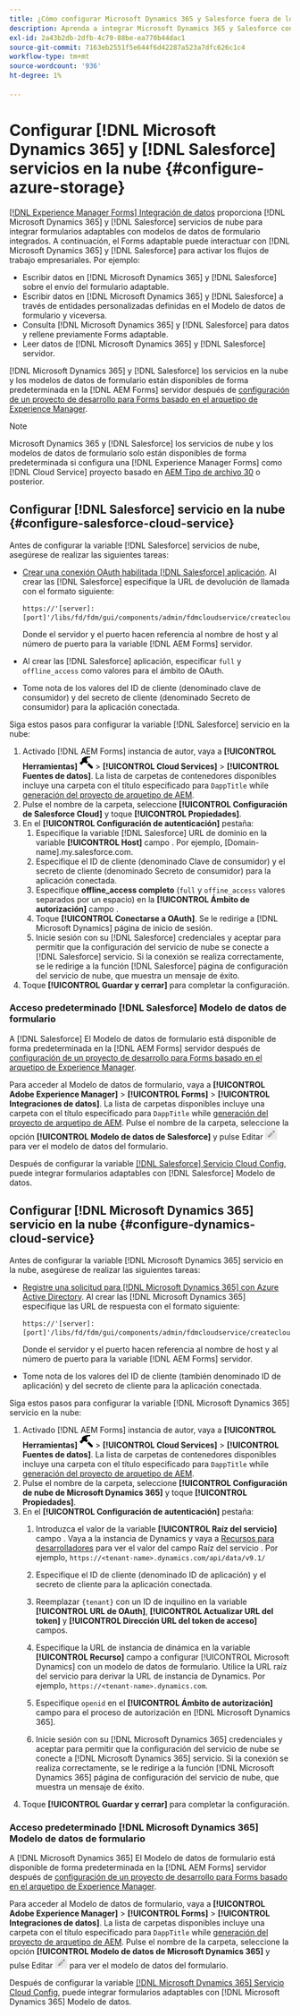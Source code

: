 ```yaml
---
title: ¿Cómo configurar Microsoft Dynamics 365 y Salesforce fuera de los modelos de datos de formulario para formularios adaptables?
description: Aprenda a integrar Microsoft Dynamics 365 y Salesforce con formularios adaptables.
exl-id: 2a43b2db-2dfb-4c79-88be-ea770b44dac1
source-git-commit: 7163eb2551f5e644f6d42287a523a7dfc626c1c4
workflow-type: tm+mt
source-wordcount: '936'
ht-degree: 1%

---
```


# Configurar [!DNL Microsoft Dynamics 365] y [!DNL Salesforce] servicios en la nube {#configure-azure-storage}

[[!DNL Experience Manager Forms] Integración de datos](data-integration.md) proporciona [!DNL Microsoft Dynamics 365] y [!DNL Salesforce] servicios de nube para integrar formularios adaptables con modelos de datos de formulario integrados. A continuación, el Forms adaptable puede interactuar con [!DNL Microsoft Dynamics 365] y [!DNL Salesforce] para activar los flujos de trabajo empresariales. Por ejemplo:

* Escribir datos en [!DNL Microsoft Dynamics 365] y [!DNL Salesforce] sobre el envío del formulario adaptable.
* Escribir datos en [!DNL Microsoft Dynamics 365] y [!DNL Salesforce] a través de entidades personalizadas definidas en el Modelo de datos de formulario y viceversa.
* Consulta [!DNL Microsoft Dynamics 365] y [!DNL Salesforce] para datos y rellene previamente Forms adaptable.
* Leer datos de [!DNL Microsoft Dynamics 365] y [!DNL Salesforce] servidor.

[!DNL Microsoft Dynamics 365] y [!DNL Salesforce] los servicios en la nube y los modelos de datos de formulario están disponibles de forma predeterminada en la [!DNL AEM Forms] servidor después de [configuración de un proyecto de desarrollo para Forms basado en el arquetipo de Experience Manager](setup-local-development-environment.md##forms-cloud-service-local-development-environment).

>[!NOTE]
>
>Microsoft Dynamics 365 y [!DNL Salesforce] los servicios de nube y los modelos de datos de formulario solo están disponibles de forma predeterminada si configura una [!DNL Experience Manager Forms] como [!DNL Cloud Service] proyecto basado en [AEM Tipo de archivo 30](https://github.com/adobe/aem-project-archetype/releases/tag/aem-project-archetype-30) o posterior.

## Configurar [!DNL Salesforce] servicio en la nube {#configure-salesforce-cloud-service}

Antes de configurar la variable [!DNL Salesforce] servicios de nube, asegúrese de realizar las siguientes tareas:

* [Crear una conexión OAuth habilitada [!DNL Salesforce] aplicación](https://help.salesforce.com/s/articleView?id=sf.connected_app_create_api_integration.htm&amp;type=5). Al crear las [!DNL Salesforce] especifique la URL de devolución de llamada con el formato siguiente:

   ```
   https://'[server]:[port]'/libs/fd/fdm/gui/components/admin/fdmcloudservice/createcloudconfigwizard/cloudservices.html
   ```

   Donde el servidor y el puerto hacen referencia al nombre de host y al número de puerto para la variable [!DNL AEM Forms] servidor.

* Al crear las [!DNL Salesforce] aplicación, especificar `full` y `offline_access` como valores para el ámbito de OAuth.

* Tome nota de los valores del ID de cliente (denominado clave de consumidor) y del secreto de cliente (denominado Secreto de consumidor) para la aplicación conectada.

Siga estos pasos para configurar la variable [!DNL Salesforce] servicio en la nube:

1. Activado [!DNL AEM Forms] instancia de autor, vaya a **[!UICONTROL Herramientas]** ![martillo](assets/hammer.png) > **[!UICONTROL Cloud Services]** > **[!UICONTROL Fuentes de datos]**. La lista de carpetas de contenedores disponibles incluye una carpeta con el título especificado para `DappTitle`  while [generación del proyecto de arquetipo de AEM](setup-local-development-environment.md##forms-cloud-service-local-development-environment).
1. Pulse el nombre de la carpeta, seleccione **[!UICONTROL Configuración de Salesforce Cloud]** y toque **[!UICONTROL Propiedades]**.
1. En el **[!UICONTROL Configuración de autenticación]** pestaña:
   1. Especifique la variable [!DNL Salesforce] URL de dominio en la variable **[!UICONTROL Host]** campo . Por ejemplo, [Domain-name].my.salesforce.com.
   1. Especifique el ID de cliente (denominado Clave de consumidor) y el secreto de cliente (denominado Secreto de consumidor) para la aplicación conectada.
   1. Especifique **offline_access completo** (`full` y `offine_access` valores separados por un espacio) en la **[!UICONTROL Ámbito de autorización]** campo .
   1. Toque **[!UICONTROL Conectarse a OAuth]**. Se le redirige a [!DNL Microsoft Dynamics] página de inicio de sesión.
   1. Inicie sesión con su [!DNL Salesforce] credenciales y aceptar para permitir que la configuración del servicio de nube se conecte a [!DNL Salesforce] servicio. Si la conexión se realiza correctamente, se le redirige a la función [!DNL Salesforce] página de configuración del servicio de nube, que muestra un mensaje de éxito.
1. Toque **[!UICONTROL Guardar y cerrar]** para completar la configuración.

### Acceso predeterminado [!DNL Salesforce] Modelo de datos de formulario

A [!DNL Salesforce] El Modelo de datos de formulario está disponible de forma predeterminada en la [!DNL AEM Forms] servidor después de [configuración de un proyecto de desarrollo para Forms basado en el arquetipo de Experience Manager](setup-local-development-environment.md##forms-cloud-service-local-development-environment).

Para acceder al Modelo de datos de formulario, vaya a **[!UICONTROL Adobe Experience Manager]** > **[!UICONTROL Forms]** > **[!UICONTROL Integraciones de datos]**. La lista de carpetas disponibles incluye una carpeta con el título especificado para `DappTitle`  while [generación del proyecto de arquetipo de AEM](setup-local-development-environment.md##forms-cloud-service-local-development-environment). Pulse el nombre de la carpeta, seleccione la opción **[!UICONTROL Modelo de datos de Salesforce]** y pulse Editar ![Editar](assets/edit.png) para ver el modelo de datos del formulario.

Después de configurar la variable [[!DNL Salesforce] Servicio Cloud Config](#configure-salesforce-cloud-service), puede integrar formularios adaptables con [!DNL Salesforce] Modelo de datos.

## Configurar [!DNL Microsoft Dynamics 365] servicio en la nube {#configure-dynamics-cloud-service}

Antes de configurar la variable [!DNL Microsoft Dynamics 365] servicio en la nube, asegúrese de realizar las siguientes tareas:

* [Registre una solicitud para [!DNL Microsoft Dynamics 365] con Azure Active Directory](https://docs.microsoft.com/en-us/powerapps/developer/data-platform/walkthrough-register-app-azure-active-directory). Al crear las [!DNL Microsoft Dynamics 365] especifique las URL de respuesta con el formato siguiente:

   ```
   https://'[server]:[port]'/libs/fd/fdm/gui/components/admin/fdmcloudservice/createcloudconfigwizard/cloudservices.html
   ```

   Donde el servidor y el puerto hacen referencia al nombre de host y al número de puerto para la variable [!DNL AEM Forms] servidor.

* Tome nota de los valores del ID de cliente (también denominado ID de aplicación) y del secreto de cliente para la aplicación conectada.

Siga estos pasos para configurar la variable [!DNL Microsoft Dynamics 365] servicio en la nube:

1. Activado [!DNL AEM Forms] instancia de autor, vaya a **[!UICONTROL Herramientas]** ![martillo](assets/hammer.png) > **[!UICONTROL Cloud Services]** > **[!UICONTROL Fuentes de datos]**. La lista de carpetas de contenedores disponibles incluye una carpeta con el título especificado para `DappTitle`  while [generación del proyecto de arquetipo de AEM](setup-local-development-environment.md##forms-cloud-service-local-development-environment).
1. Pulse el nombre de la carpeta, seleccione **[!UICONTROL Configuración de nube de Microsoft Dynamics 365]** y toque **[!UICONTROL Propiedades]**.
1. En el **[!UICONTROL Configuración de autenticación]** pestaña:
   1. Introduzca el valor de la variable **[!UICONTROL Raíz del servicio]** campo . Vaya a la instancia de Dynamics y vaya a [Recursos para desarrolladores](https://docs.microsoft.com/en-us/powerapps/developer/data-platform/view-download-developer-resources) para ver el valor del campo Raíz del servicio . Por ejemplo, `https://<tenant-name>.dynamics.com/api/data/v9.1/`
   1. Especifique el ID de cliente (denominado ID de aplicación) y el secreto de cliente para la aplicación conectada.
   1. Reemplazar `{tenant}` con un ID de inquilino en la variable **[!UICONTROL URL de OAuth]**, **[!UICONTROL Actualizar URL del token]** y **[!UICONTROL Dirección URL del token de acceso]** campos.
   1. Especifique la URL de instancia de dinámica en la variable **[!UICONTROL Recurso]** campo a configurar [!UICONTROL Microsoft Dynamics] con un modelo de datos de formulario. Utilice la URL raíz del servicio para derivar la URL de instancia de Dynamics. Por ejemplo, `https://<tenant-name>.dynamics.com`.

   1. Especifique `openid` en el **[!UICONTROL Ámbito de autorización]** campo para el proceso de autorización en [!DNL Microsoft Dynamics 365].
   1. Inicie sesión con su [!DNL Microsoft Dynamics 365] credenciales y aceptar para permitir que la configuración del servicio de nube se conecte a [!DNL Microsoft Dynamics 365] servicio. Si la conexión se realiza correctamente, se le redirige a la función [!DNL Microsoft Dynamics 365] página de configuración del servicio de nube, que muestra un mensaje de éxito.
1. Toque **[!UICONTROL Guardar y cerrar]** para completar la configuración.

### Acceso predeterminado [!DNL Microsoft Dynamics 365] Modelo de datos de formulario

A [!DNL Microsoft Dynamics 365] El Modelo de datos de formulario está disponible de forma predeterminada en la [!DNL AEM Forms] servidor después de [configuración de un proyecto de desarrollo para Forms basado en el arquetipo de Experience Manager](setup-local-development-environment.md##forms-cloud-service-local-development-environment).

Para acceder al Modelo de datos de formulario, vaya a **[!UICONTROL Adobe Experience Manager]** > **[!UICONTROL Forms]** > **[!UICONTROL Integraciones de datos]**. La lista de carpetas disponibles incluye una carpeta con el título especificado para `DappTitle`  while [generación del proyecto de arquetipo de AEM](setup-local-development-environment.md##forms-cloud-service-local-development-environment). Pulse el nombre de la carpeta, seleccione la opción **[!UICONTROL Modelo de datos de Microsoft Dynamics 365]** y pulse Editar ![Editar](assets/edit.png) para ver el modelo de datos del formulario.

Después de configurar la variable [[!DNL Microsoft Dynamics 365] Servicio Cloud Config](#configure-dynamics-cloud-service), puede integrar formularios adaptables con [!DNL Microsoft Dynamics 365] Modelo de datos.
